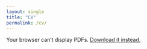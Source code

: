 ```yaml
---
layout: single
title: "CV"
permalink: /cv/
---
```


<object 
    data="/assets/ManasiMalik_CV_9Oct25.pdf" 
    type="application/pdf" 
    width="100%" 
    height="100px">
    <p>Your browser can’t display PDFs. 
    <a href="/assets/ManasiMalik_CV_9Oct25.pdf">Download it instead.</a></p>
</object>
